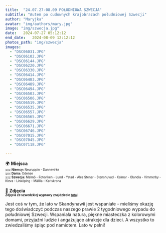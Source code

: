 ```yaml
---
title:  "24.07.27-08.09 POŁUDNIOWA SZWECJA"
subtitle: "Autem po cudownych krajobrazach południowej Szwecji"
author: "Maryjka"
avatar: "img/authors/mary.jpg"
image: "img/szwecja.jpg"
date:   2024-07-27 05:12:12
end_date:   2024-08-09 12:12:12
photos_path: "img/szwecja"
images:
  - "DSC06031.JPG"
  - "DSC06102.JPG"
  - "DSC06144.JPG"
  - "DSC06220.JPG"
  - "DSC06330.JPG"
  - "DSC06414.JPG"
  - "DSC06483.JPG"
  - "DSC06489.JPG"
  - "DSC06494.JPG"
  - "DSC06503.JPG"
  - "DSC06506.JPG"
  - "DSC06519.JPG"
  - "DSC06535.JPG"
  - "DSC06557.JPG"
  - "DSC06565.JPG"
  - "DSC06629.JPG"
  - "DSC06671.JPG"
  - "DSC06746.JPG"
  - "DSC07015.JPG"
  - "DSC07045.JPG"
  - "DSC07118.JPG"

---
```

🌍 **Miejsca**<br/>
<sub><sup>🇩🇪 **Niemcy:** Neuruppin - Dannevirke</sup></sub><br/>
<sub><sup>🇩🇰 **Dania:** Odense</sup></sub><br/>
<sub><sup>🇸🇪 **Szwecja:** Malmö - Foteviken - Lund - Ystad - Ales Stenar - Stenshuvud - Kalmar - Olandia - Vimmerby - Kleva - Linköping - Målilla - Karlskrona</sup></sub><br/>
<br/>
📸 **Zdjęcia**<br/>
<sub><sup>**Zdjęcia ze szwedzkiej wyprawy znajdziecie <a href="https://photos.app.goo.gl/hPiKUwdDrHKt4bHe6">tutaj</a>**</sup></sub>

Jest coś w tym, że lato w Skandynawii jest wspaniałe - mieliśmy okazję tego doświadczyć podczas naszego prawie 2 tygodniowego wypadu do południowej Szwecji. Wspaniała natura, piękne miasteczka z kolorowymi domami, przyjaźni ludzie i angażujące atrakcje dla dzieci. A wszystko to zwiedzaliśmy śpiąc pod namiotem. Lato w pełni!
